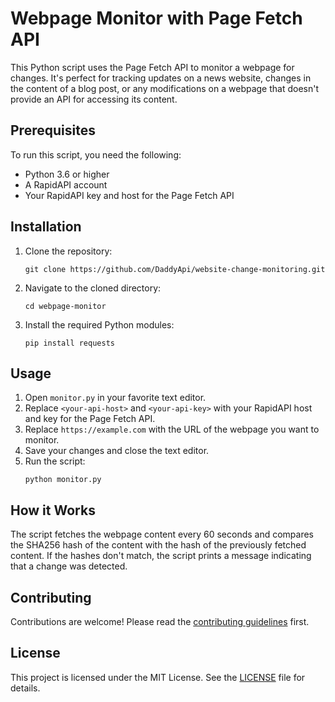 # Webpage Monitor with Page Fetch API

This Python script uses the Page Fetch API to monitor a webpage for changes. It's perfect for tracking updates on a news website, changes in the content of a blog post, or any modifications on a webpage that doesn't provide an API for accessing its content.

## Prerequisites

To run this script, you need the following:

- Python 3.6 or higher
- A RapidAPI account
- Your RapidAPI key and host for the Page Fetch API

## Installation

1. Clone the repository:
    ```
    git clone https://github.com/DaddyApi/website-change-monitoring.git
    ```
2. Navigate to the cloned directory:
    ```
    cd webpage-monitor
    ```
3. Install the required Python modules:
    ```
    pip install requests
    ```

## Usage

1. Open `monitor.py` in your favorite text editor.
2. Replace `<your-api-host>` and `<your-api-key>` with your RapidAPI host and key for the Page Fetch API.
3. Replace `https://example.com` with the URL of the webpage you want to monitor.
4. Save your changes and close the text editor.
5. Run the script:
    ```
    python monitor.py
    ```

## How it Works

The script fetches the webpage content every 60 seconds and compares the SHA256 hash of the content with the hash of the previously fetched content. If the hashes don't match, the script prints a message indicating that a change was detected.

## Contributing

Contributions are welcome! Please read the [contributing guidelines](CONTRIBUTING.md) first.

## License

This project is licensed under the MIT License. See the [LICENSE](LICENSE.md) file for details.
